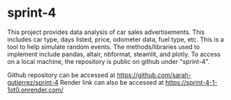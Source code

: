 # sprint-4
This project provides data analysis of car sales advertisements. This includes car type, days listed, price, odometer data, fuel type, etc. This is a tool to help simulate random events. The methods/libraries used to implement include pandas, altair, nbformat, steamlit, and plotly. To access on a local machine, the repository is public on github under "sprint-4". 

Github repository can be accessed at https://github.com/sarah-gutierrez/sprint-4
Render link can also be accessed at https://sprint-4-1-1ot0.onrender.com/